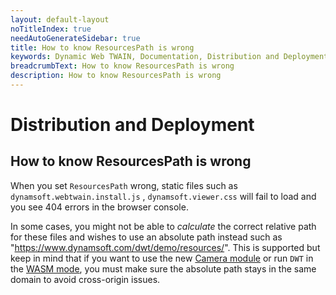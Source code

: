 ```yaml
---
layout: default-layout
noTitleIndex: true
needAutoGenerateSidebar: true
title: How to know ResourcesPath is wrong
keywords: Dynamic Web TWAIN, Documentation, Distribution and Deployment
breadcrumbText: How to know ResourcesPath is wrong
description: How to know ResourcesPath is wrong
---
```


# Distribution and Deployment

## How to know ResourcesPath is wrong

When you set `ResourcesPath` wrong, static files such as `dynamsoft.webtwain.install.js` , `dynamsoft.viewer.css` will fail to load and you see 404 errors in the browser console.

In some cases, you might not be able to *calculate* the correct relative path for these files and wishes to use an absolute path instead such as "https://www.dynamsoft.com/dwt/demo/resources/". This is supported but keep in mind that if you want to use the new [Camera module]({{site.indepth}}features/Input.html#use-mediadevices-cameras) or run `DWT` in the [WASM mode]({{site.indepth}}features/initialize.html#wasm-mode), you must make sure the absolute path stays in the same domain to avoid cross-origin issues.
